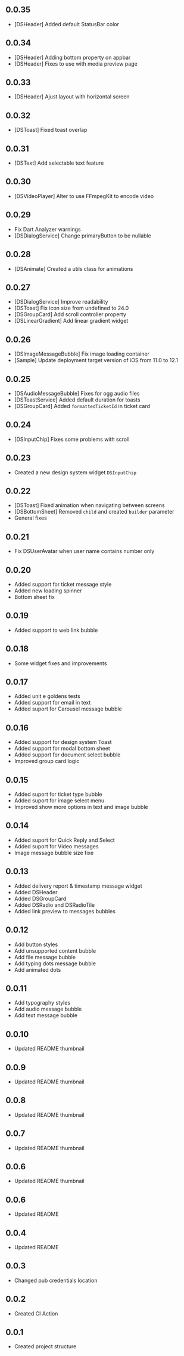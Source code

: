 ## 0.0.35

* [DSHeader] Added default StatusBar color

## 0.0.34

* [DSHeader] Adding bottom property on appbar
* [DSHeader] Fixes to use with media preview page

## 0.0.33

* [DSHeader] Ajust layout with horizontal screen

## 0.0.32

* [DSToast] Fixed toast overlap

## 0.0.31

* [DSText] Add selectable text feature

## 0.0.30

* [DSVideoPlayer] Alter to use FFmpegKit to encode video

## 0.0.29

* Fix Dart Analyzer warnings
* [DSDialogService] Change primaryButton to be nullable

## 0.0.28

* [DSAnimate] Created a utils class for animations 

## 0.0.27

* [DSDialogService] Improve readability
* [DSToast] Fix icon size from undefined to 24.0
* [DSGroupCard] Add scroll controller property
* [DSLinearGradient] Add linear gradient widget

## 0.0.26

* [DSImageMessageBubble] Fix image loading container
* [Sample] Update deployment target version of iOS from 11.0 to 12.1

## 0.0.25

* [DSAudioMessageBubble] Fixes for ogg audio files
* [DSToastService] Added default duration for toasts
* [DSGroupCard] Added `formattedTicketId` in ticket card

## 0.0.24

* [DSInputChip] Fixes some problems with scroll

## 0.0.23

* Created a new design system widget `DSInputChip`

## 0.0.22

* [DSToast] Fixed animation when navigating between screens
* [DSBottomSheet] Removed `child` and created `builder` parameter
* General fixes

## 0.0.21

* Fix DSUserAvatar when user name contains number only

## 0.0.20

* Added support for ticket message style
* Added new loading spinner
* Bottom sheet fix

## 0.0.19

* Added support to web link bubble

## 0.0.18

* Some widget fixes and improvements

## 0.0.17

* Added unit e goldens tests
* Added support for email in text
* Added suport for Carousel message bubble

## 0.0.16

* Added support for design system Toast
* Added support for modal bottom sheet
* Added support for document select bubble
* Improved group card logic

## 0.0.15

* Added suport for ticket type bubble
* Added suport for image select menu
* Improved show more options in text and image bubble

## 0.0.14

* Added suport for Quick Reply and Select
* Added suport for Video messages
* Image message bubble size fixe

## 0.0.13

* Added delivery report & timestamp message widget
* Added DSHeader 
* Added DSGroupCard 
* Added DSRadio and DSRadioTile
* Added link preview to messages bubbles

## 0.0.12

* Add button styles
* Add unsupported content bubble
* Add file message bubble
* Add typing dots message bubble
* Add animated dots

## 0.0.11

* Add typography styles
* Add audio message bubble
* Add text message bubble

## 0.0.10

* Updated README thumbnail

## 0.0.9

* Updated README thumbnail

## 0.0.8

* Updated README thumbnail

## 0.0.7

* Updated README thumbnail

## 0.0.6

* Updated README thumbnail

## 0.0.6

* Updated README

## 0.0.4

* Updated README

## 0.0.3

* Changed pub credentials location

## 0.0.2

* Created CI Action

## 0.0.1

* Created project structure
